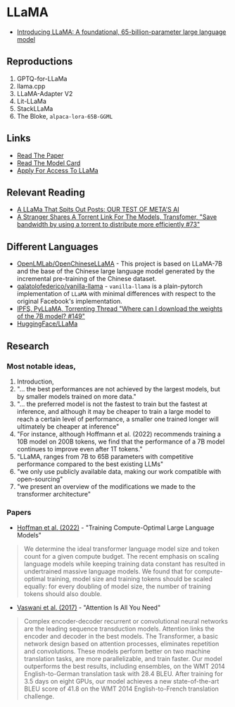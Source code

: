# LLaMA

- [Introducing LLaMA: A foundational, 65-billion-parameter large language model](https://ai.facebook.com/blog/large-language-model-llama-meta-ai/)

## Reproductions

1. GPTQ-for-LLaMa
2. llama.cpp
3. LLaMA-Adapter V2
4. Lit-LLaMa
5. StackLLaMa
6. The Bloke, `alpaca-lora-65B-GGML`

## Links

- [Read The Paper](https://arxiv.org/abs/2302.13971)
- [Read The Model Card](https://github.com/facebookresearch/llama/blob/main/MODEL_CARD.md)
- [Apply For Access To LLaMa](https://docs.google.com/forms/d/e/1FAIpQLSfqNECQnMkycAp2jP4Z9TFX0cGR4uf7b_fBxjY_OjhJILlKGA/viewform)

## Relevant Reading

- [A LLaMa That Spits Out Posts: OUR TEST OF META'S AI](https://les-enovateurs.com/llama-meta-ai-test)
- [A Stranger Shares A Torrent Link For The Models, Transfomer, "Save bandwidth by using a torrent to distribute more efficiently #73"](https://github.com/facebookresearch/llama/pull/73/files)

## Different Languages

- [OpenLMLab/OpenChineseLLaMA](https://github.com/OpenLMLab/OpenChineseLLaMA) - This project is based on LLaMA-7B and the base of the Chinese large language model generated by the incremental pre-training of the Chinese dataset.
- [galatolofederico/vanilla-llama](https://github.com/galatolofederico/vanilla-llama) - `vanilla-llama` is a plain-pytorch implementation of `LLaMA` with minimal differences with respect to the original Facebook's implementation.
- [IPFS, PyLLaMA, Torrenting Thread "Where can I download the weights of the 7B model? #149"](https://github.com/facebookresearch/llama/issues/149)
- [HuggingFace/LLaMa](https://huggingface.co/docs/transformers/main/en/model_doc/llama)

## Research

### Most notable ideas,

1. Introduction,
  1. "... the best performances are not achieved by the largest models, but by smaller models trained on more data."
  2. "... the preferred model is not the fastest to train but the fastest at inference, and although it may be cheaper to train a large model to reach a certain level of performance, a smaller one trained longer will ultimately be cheaper at inference"
  3. "For instance, although Hoffmann et al. (2022) recommends training a 10B model on 200B tokens, we find that the performance of a 7B model continues to improve even after 1T tokens."
  4. "LLaMA, ranges from 7B to 65B parameters with competitive performance compared to the best existing LLMs"
  5. "we only use publicly available data, making our work compatible with open-sourcing"
  6. "we present an overview of the modifications we made to the transformer architecture"

### Papers

- [Hoffman et al. (2022)](https://arxiv.org/abs/2203.15556) - "Training Compute-Optimal Large Language Models"
> We determine the ideal transformer language model size and token count for a given compute budget. The recent emphasis on scaling language models while keeping training data constant has resulted in undertrained massive language models. We found that for compute-optimal training, model size and training tokens should be scaled equally: for every doubling of model size, the number of training tokens should also double.
- [Vaswani et al. (2017)](https://arxiv.org/abs/1706.03762) - "Attention Is All You Need"
> Complex encoder-decoder recurrent or convolutional neural networks are the leading sequence transduction models. Attention links the encoder and decoder in the best models. The Transformer, a basic network design based on attention processes, eliminates repetition and convolutions. These models perform better on two machine translation tasks, are more parallelizable, and train faster. Our model outperforms the best results, including ensembles, on the WMT 2014 English-to-German translation task with 28.4 BLEU. After training for 3.5 days on eight GPUs, our model achieves a new state-of-the-art BLEU score of 41.8 on the WMT 2014 English-to-French translation challenge.
